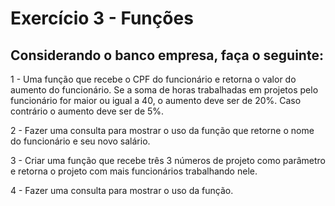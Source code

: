 # Exercício 3 - Funções
## Considerando o banco empresa, faça o seguinte:
1 - Uma função que recebe o CPF do funcionário e retorna o valor do aumento do
funcionário. Se a soma de horas trabalhadas em projetos pelo funcionário for maior ou igual a
40, o aumento deve ser de 20%. Caso contrário o aumento deve ser de 5%.

2 - Fazer uma consulta para mostrar o uso da função que retorne o nome do funcionário e seu
novo salário.

3 - Criar uma função que recebe três 3 números de projeto como parâmetro e retorna o projeto
com mais funcionários trabalhando nele.

4 - Fazer uma consulta para mostrar o uso da função.